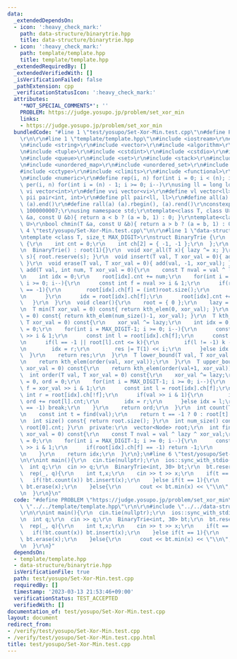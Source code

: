 ```yaml
---
data:
  _extendedDependsOn:
  - icon: ':heavy_check_mark:'
    path: data-structure/binarytrie.hpp
    title: data-structure/binarytrie.hpp
  - icon: ':heavy_check_mark:'
    path: template/template.hpp
    title: template/template.hpp
  _extendedRequiredBy: []
  _extendedVerifiedWith: []
  _isVerificationFailed: false
  _pathExtension: cpp
  _verificationStatusIcon: ':heavy_check_mark:'
  attributes:
    '*NOT_SPECIAL_COMMENTS*': ''
    PROBLEM: https://judge.yosupo.jp/problem/set_xor_min
    links:
    - https://judge.yosupo.jp/problem/set_xor_min
  bundledCode: "#line 1 \"test/yosupo/Set-Xor-Min.test.cpp\"\n#define PROBLEM \"https://judge.yosupo.jp/problem/set_xor_min\"\
    \r\n\r\n#line 1 \"template/template.hpp\"\n#include <iostream>\r\n#include <cmath>\r\
    \n#include <string>\r\n#include <vector>\r\n#include <algorithm>\r\n#include <utility>\r\
    \n#include <tuple>\r\n#include <cstdint>\r\n#include <cstdio>\r\n#include <map>\r\
    \n#include <queue>\r\n#include <set>\r\n#include <stack>\r\n#include <deque>\r\
    \n#include <unordered_map>\r\n#include <unordered_set>\r\n#include <bitset>\r\n\
    #include <cctype>\r\n#include <climits>\r\n#include <functional>\r\n#include <cassert>\r\
    \n#include <numeric>\r\n#define rep(i, n) for(int i = 0; i < (n); i++)\r\n#define\
    \ per(i, n) for(int i = (n) - 1; i >= 0; i--)\r\nusing ll = long long;\r\n#define\
    \ vi vector<int>\r\n#define vvi vector<vi>\r\n#define vl vector<ll>\r\n#define\
    \ pii pair<int, int>\r\n#define pll pair<ll, ll>\r\n#define all(a) (a).begin(),\
    \ (a).end()\r\n#define rall(a) (a).rbegin(), (a).rend()\r\nconstexpr int mod =\
    \ 1000000007;\r\nusing namespace std;\r\ntemplate<class T, class U>\r\nbool chmax(T\
    \ &a, const U &b){ return a < b ? (a = b, 1) : 0; }\r\ntemplate<class T, class\
    \ U>\r\nbool chmin(T &a, const U &b){ return a > b ? (a = b, 1) : 0; }\n#line\
    \ 4 \"test/yosupo/Set-Xor-Min.test.cpp\"\n\r\n#line 1 \"data-structure/binarytrie.hpp\"\
    \ntemplate <class T, size_t MAX_DIGIT>\r\nstruct BinaryTrie {\r\n  struct Node\
    \ {\r\n    int cnt = 0;\r\n    int ch[2] = { -1, -1 };\r\n  };\r\n  T lazy = 0;\r\
    \n  BinaryTrie() : root(1){}\r\n  void xor_all(T x){ lazy ^= x; }\r\n  void reserve(int\
    \ s){ root.reserve(s); }\r\n  void insert(T val, T xor_val = 0){ add(val, 1, xor_val);\
    \ }\r\n  void erase(T val, T xor_val = 0){ add(val, -1, xor_val); }\r\n  void\
    \ add(T val, int num, T xor_val = 0){\r\n    const T nval = val ^ lazy ^ xor_val;\r\
    \n    int idx = 0;\r\n    root[idx].cnt += num;\r\n    for(int i = MAX_DIGIT-1;\
    \ i >= 0; i--){\r\n      const int f = nval >> i & 1;\r\n      if(root[idx].ch[f]\
    \ == -1){\r\n        root[idx].ch[f] = (int)root.size();\r\n        root.emplace_back(Node());\r\
    \n      }\r\n      idx = root[idx].ch[f];\r\n      root[idx].cnt += num;\r\n \
    \   }\r\n  }\r\n  void clear(){\r\n    root = { 0 };\r\n    lazy = 0;\r\n  }\r\
    \n  T min(T xor_val = 0) const{ return kth_elem(0, xor_val); }\r\n  T max(T xor_val\
    \ = 0) const{ return kth_elem(num_size()-1, xor_val); }\r\n  T kth_elem(int k,\
    \ T xor_val = 0) const{\r\n    xor_val ^= lazy;\r\n    int idx = 0;\r\n    T res\
    \ = 0;\r\n    for(int i = MAX_DIGIT-1; i >= 0; i--){\r\n      const int f = xor_val\
    \ >> i & 1;\r\n      const int l = root[idx].ch[f];\r\n      const int r = root[idx].ch[!f];\r\
    \n      if(l == -1 || root[l].cnt <= k){\r\n        if(l != -1) k -= root[l].cnt;\r\
    \n        idx = r;\r\n        res |= T(1) << i;\r\n      }else idx = l;\r\n  \
    \  }\r\n    return res;\r\n  }\r\n  T lower_bound(T val, T xor_val = 0) const{\r\
    \n    return kth_elem(order(val, xor_val));\r\n  }\r\n  T upper_bound(T val, T\
    \ xor_val = 0) const{\r\n    return kth_elem(order(val+1, xor_val));\r\n  }\r\n\
    \  int order(T val, T xor_val = 0) const{\r\n    xor_val ^= lazy;\r\n    int idx\
    \ = 0, ord = 0;\r\n    for(int i = MAX_DIGIT-1; i >= 0; i--){\r\n      const int\
    \ f = xor_val >> i & 1;\r\n      const int l = root[idx].ch[f];\r\n      const\
    \ int r = root[idx].ch[!f];\r\n      if(val >> i & 1){\r\n        if(l != -1)\
    \ ord += root[l].cnt;\r\n        idx = r;\r\n      }else idx = l;\r\n      if(idx\
    \ == -1) break;\r\n    }\r\n    return ord;\r\n  }\r\n  int count(T val) const{\r\
    \n    const int t = find(val);\r\n    return t == -1 ? 0 : root[t].cnt;\r\n  }\r\
    \n  int size() const{ return root.size(); }\r\n  int num_size() const{ return\
    \ root[0].cnt; }\r\n  private:\r\n  vector<Node> root;\r\n  int find(T val, T\
    \ xor_val = 0) const{\r\n    const T nval = val ^ lazy ^ xor_val;\r\n    int idx\
    \ = 0;\r\n    for(int i = MAX_DIGIT-1; i >= 0; i--){\r\n      const int f = nval\
    \ >> i & 1;\r\n      if(root[idx].ch[f] == -1) return -1;\r\n      idx = root[idx].ch[f];\r\
    \n    }\r\n    return idx;\r\n  }\r\n};\n#line 6 \"test/yosupo/Set-Xor-Min.test.cpp\"\
    \n\r\nint main(){\r\n  cin.tie(nullptr);\r\n  ios::sync_with_stdio(false);\r\n\
    \  int q;\r\n  cin >> q;\r\n  BinaryTrie<int, 30> bt;\r\n  bt.reserve(q);\r\n\
    \  rep(_, q){\r\n    int t,x;\r\n    cin >> t >> x;\r\n    if(t == 0){\r\n   \
    \   if(!bt.count(x)) bt.insert(x);\r\n    }else if(t == 1){\r\n      if(bt.count(x))\
    \ bt.erase(x);\r\n    }else{\r\n      cout << bt.min(x) << \"\\n\";\r\n    }\r\
    \n  }\r\n}\n"
  code: "#define PROBLEM \"https://judge.yosupo.jp/problem/set_xor_min\"\r\n\r\n#include\
    \ \"../../template/template.hpp\"\r\n\r\n#include \"../../data-structure/binarytrie.hpp\"\
    \r\n\r\nint main(){\r\n  cin.tie(nullptr);\r\n  ios::sync_with_stdio(false);\r\
    \n  int q;\r\n  cin >> q;\r\n  BinaryTrie<int, 30> bt;\r\n  bt.reserve(q);\r\n\
    \  rep(_, q){\r\n    int t,x;\r\n    cin >> t >> x;\r\n    if(t == 0){\r\n   \
    \   if(!bt.count(x)) bt.insert(x);\r\n    }else if(t == 1){\r\n      if(bt.count(x))\
    \ bt.erase(x);\r\n    }else{\r\n      cout << bt.min(x) << \"\\n\";\r\n    }\r\
    \n  }\r\n}"
  dependsOn:
  - template/template.hpp
  - data-structure/binarytrie.hpp
  isVerificationFile: true
  path: test/yosupo/Set-Xor-Min.test.cpp
  requiredBy: []
  timestamp: '2023-03-13 21:53:46+09:00'
  verificationStatus: TEST_ACCEPTED
  verifiedWith: []
documentation_of: test/yosupo/Set-Xor-Min.test.cpp
layout: document
redirect_from:
- /verify/test/yosupo/Set-Xor-Min.test.cpp
- /verify/test/yosupo/Set-Xor-Min.test.cpp.html
title: test/yosupo/Set-Xor-Min.test.cpp
---
```

